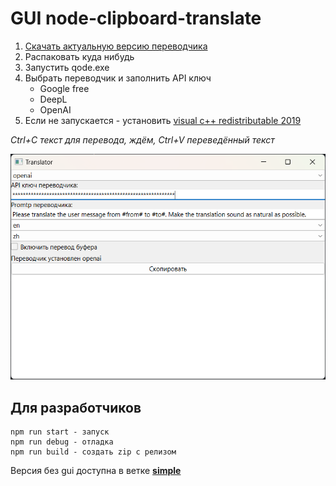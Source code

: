 # GUI node-clipboard-translate
1. [Скачать актуальную версию переводчика](https://raw.githubusercontent.com/william-aqn/node-clipboard-translate/gui/release/clipboard-translate_1.0.2.zip)
2. Распаковать куда нибудь
3. Запустить qode.exe
4. Выбрать переводчик и заполнить API ключ
   * Google free
   * DeepL
   * OpenAI
5. Если не запускается - установить [visual c++ redistributable 2019](https://raw.githubusercontent.com/william-aqn/node-clipboard-translate/gui/release/VC_redist.x64.exe)

*Ctrl+C текст для перевода, ждём, Ctrl+V переведённый текст*
  
![screen](/assets/screen.png)

## Для разработчиков
```
npm run start - запуск
npm run debug - отладка
npm run build - создать zip с релизом
```

Версия без gui доступна в ветке **[simple](https://github.com/william-aqn/node-clipboard-translate/tree/simple)**